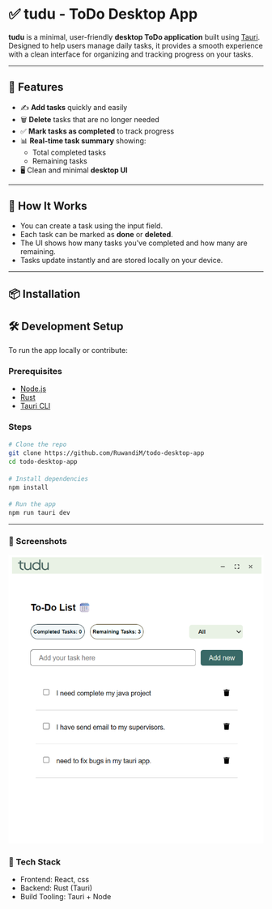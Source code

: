 # ✅ tudu - ToDo Desktop App

**tudu** is a minimal, user-friendly **desktop ToDo application** built using [Tauri](https://tauri.app/). Designed to help users manage daily tasks, it provides a smooth experience with a clean interface for organizing and tracking progress on your tasks.

---

## 🚀 Features

- ✍️ **Add tasks** quickly and easily  
- 🗑️ **Delete** tasks that are no longer needed  
- ✅ **Mark tasks as completed** to track progress  
- 📊 **Real-time task summary** showing:
  - Total completed tasks
  - Remaining tasks  
- 🖥️ Clean and minimal **desktop UI**

---

## 🧭 How It Works

- You can create a task using the input field.
- Each task can be marked as **done** or **deleted**.
- The UI shows how many tasks you've completed and how many are remaining.
- Tasks update instantly and are stored locally on your device.

---

## 📦 Installation

## 🛠️ Development Setup

To run the app locally or contribute:

### Prerequisites

- [Node.js](https://nodejs.org/)
- [Rust](https://www.rust-lang.org/tools/install)
- [Tauri CLI](https://tauri.app/v1/guides/getting-started/setup)

### Steps

```bash
# Clone the repo
git clone https://github.com/RuwandiM/todo-desktop-app
cd todo-desktop-app

# Install dependencies
npm install

# Run the app
npm run tauri dev
```
---

### 📸 Screenshots
![alt text](mainUI.png)

### 🧩 Tech Stack
- Frontend: React, css
- Backend: Rust (Tauri)
- Build Tooling: Tauri + Node


